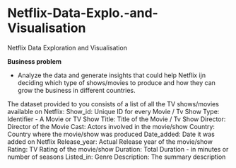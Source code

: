 # Netflix-Data-Explo.-and-Visualisation
Netflix Data Exploration and Visualisation

**Business problem**
- Analyze the data and generate insights that could help Netflix ijn deciding which type of shows/movies to produce and how they can grow the business in different countries.

The dataset provided to you consists of a list of all the TV shows/movies available on Netflix: 
Show_id: Unique ID for every Movie / Tv Show
Type: Identifier - A Movie or TV Show
Title: Title of the Movie / Tv Show
Director: Director of the Movie
Cast: Actors involved in the movie/show
Country: Country where the movie/show was produced
Date_added: Date it was added on Netflix
Release_year: Actual Release year of the movie/show
Rating: TV Rating of the movie/show
Duration: Total Duration - in minutes or number of seasons
Listed_in: Genre
Description: The summary description
